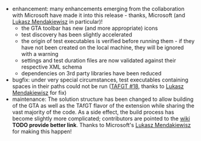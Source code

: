 * enhancement: many enhancements emerging from the collaboration with Microsoft have made it into this release - thanks, Microsoft (and [Lukasz Mendakiewisz](https://github.com/LukaszMendakiewicz) in particular)!
  * the GTA toolbar has new (and more appropriate) icons
  * test discovery has been slightly accelerated
  * the origin of test executables is verified before running them - if they have not been created on the local machine, they will be ignored with a warning
  * settings and test duration files are now validated against their respective XML schema
  * dependencies on 3rd party libraries have been reduced
* bugfix: under very special circumstances, test executables containing spaces in their paths could not be run ([TAFGT #18](https://github.com/Microsoft/TestAdapterForGoogleTest/issues/18), thanks to [Lukasz Mendakiewisz](https://github.com/LukaszMendakiewicz) for fix)
* maintenance: The solution structure has been changed to allow building of the GTA as well as the TAfGT flavor of the extension while sharing the vast majority of the code. As a side effect, the build process has become slightly more complicated; contributors are pointed to the [wiki](https://github.com/csoltenborn/GoogleTestAdapter/wiki) **TODO provide better link**. Thanks to Microsoft's [Lukasz Mendakiewisz](https://github.com/LukaszMendakiewicz) for making this happen!